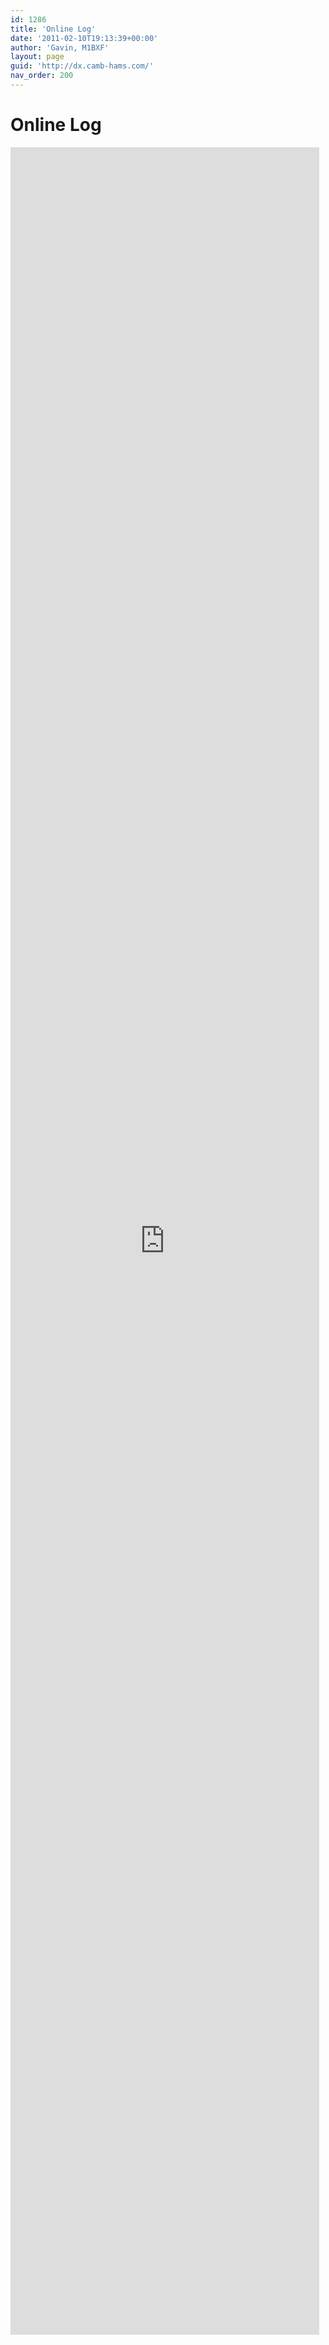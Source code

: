 ```yaml
---
id: 1286
title: 'Online Log'
date: '2011-02-10T19:13:39+00:00'
author: 'Gavin, M1BXF'
layout: page
guid: 'http://dx.camb-hams.com/'
nav_order: 200
---
```

<h1>Online Log</h1>
<iframe frameborder="0" height="3500" loading="lazy" src="https://dxlogs.camb-hams.com/" width="98%"></iframe>